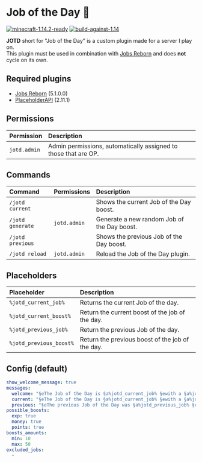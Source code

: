 # Job of the Day 💼
[![minecraft-1.14.2-ready](https://img.shields.io/badge/Minecraft-1.18.2%20ready-brightgreen.svg)](https://www.minecraft.net)
[![build-against-1.14](https://img.shields.io/badge/Spigot%20Build-1.18.2-brightgreen.svg)](https://www.spigotmc.org/)

**JOTD** short for "Job of the Day" is a custom plugin made for a server I play on.  
This plugin must be used in combination with [Jobs Reborn] and does **not** cycle on its own.

## Required plugins
- [Jobs Reborn] (5.1.0.0)
- [PlaceholderAPI] (2.11.1)

## Permissions

| Permission   | Description                                                     |
|:-------------|:----------------------------------------------------------------|
| `jotd.admin` | Admin permissions, automatically assigned to those that are OP. |

## Commands

| Command          | Permissions  | Description                                 |
|:-----------------|:-------------|:--------------------------------------------| 
| `/jotd current`  |              | Shows the current Job of the Day boost.     |
| `/jotd generate` | `jotd.admin` | Generate a new random Job of the Day boost. |
| `/jotd previous` |              | Shows the previous Job of the Day boost.    |
| `/jotd reload`   | `jotd.admin` | Reload the Job of the Day plugin.           |

## Placeholders

| Placeholder             | Description                                      |
|:------------------------|:-------------------------------------------------|
| `%jotd_current_job%`    | Returns the current Job of the day.              |
| `%jotd_current_boost%`  | Return the current boost of the job of the day.  |
| `%jotd_previous_job%`   | Return the previous Job of the day.              |
| `%jotd_previous_boost%` | Return the previous boost of the job of the day. |

## Config (default)
```yml
show_welcome_message: true
messages:
  welcome: "§eThe Job of the Day is §a%jotd_current_job% §ewith a §a%jotd_current_boost%% §eboost."
  current: "§eThe Job of the Day is §a%jotd_current_job% §ewith a §a%jotd_current_boost%% §eboost."
  previous: "§eThe previous Job of the Day was §a%jotd_previous_job% §ewith a §a%jotd_previous_boost%% §eboost."
possible_boosts:
  exp: true
  money: true
  points: true
boosts_amounts:
  min: 10
  max: 50
excluded_jobs:
  -
```

[Jobs Reborn]: https://www.spigotmc.org/resources/jobs-reborn.4216/
[PlaceholderAPI]: https://www.spigotmc.org/resources/placeholderapi.6245/
